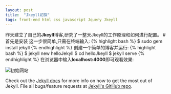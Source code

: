 ```yaml
---
layout: post
title:  "Jkeyll初探"
tags: front-end html css javascript Jquery Jkeyll
---
```


昨天建立了自己的<strong>Jkeyll</strong>博客,研究了一整天Jkeyll的工作原理和如何进行配置。
#首先是安装
这一步很简单,只需在终端输入:
{% highlight bash %}
$ sudo gem install jekyll
{% endhighlight %}
创建一个简单的博客并运行:
{% highlight bash  %}
$ jekyll new helloJekyll
$ cd helloJkeyll
$ jekyll serve
{% endhighlight %}
在浏览器中输入<strong>localhost:4000</strong>即可观看效果:

![初始网站](http://raw.githubusercontent.com/ShyHornet/ShyHornet.github.io/master/images/post/2015-10-15-1.png)

Check out the [Jekyll docs][jekyll] for more info on how to get the most out of Jekyll. File all bugs/feature requests at [Jekyll's GitHub repo][jekyll-gh].

[jekyll-gh]: https://github.com/jekyll/jekyll
[jekyll]:    http://jekyllrb.com
